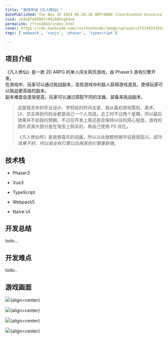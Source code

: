 ```yaml
---
title: "游戏毕设《凡人修仙》"
datePublished: Tue Nov 19 2024 05:24:36 GMT+0000 (Coordinated Universal Time)
cuid: cm3o0fo65001r09ib0dsgb4no
permalink: /frxx2023/index.html
cover: https://cdn.hashnode.com/res/hashnode/image/upload/v1731993328169/79b48aa7-b712-4972-bbfc-83343dc7b950.png
tags: ['webpack', 'vuejs', 'phaser', 'typescript']

---
```


## 项目介绍

《凡人修仙》是一款 2D ARPG 的单人闯关网页游戏，由 Phaser3 游戏引擎开发。  
在游戏中，玩家可以通过挑战副本，击败游戏中的敌人获得游戏道具，使得玩家可以挑战更高级的副本。  
副本难度会逐渐提高，玩家可以通过搭配不同的法器、装备来挑战副本。

> 这是我去年的毕业设计，学校给的时间太紧，我从最初游戏策划、美术、UI、交互再到代码全都是自己一个人完成。总工时不过两个星期，所以最后效果并不如我的预期，不过在开发上我还是会保持以往的用心程度。游戏的图片资源大部分是在淘宝上购买的，再自己使用 PS 优化。
> 
> 《凡人修仙传》是我很喜欢的动画，所以以此做题材做毕设我很高兴。*因为效果不好，所以我会有打算以后用其他引擎重新做*。

## 技术栈

* Phaser3
    
* Vue3
    
* TypeScript
    
* Webpack5
    
* Naive UI
    

## 开发总结

todo…

## 开发难点

todo..

## 游戏画面

![](https://cdn.hashnode.com/res/hashnode/image/upload/v1731993648495/7b0b8073-f9f6-4183-9d45-839d5ff07b83.png){align=center}

![](https://cdn.hashnode.com/res/hashnode/image/upload/v1731993621215/eb0665c0-09d5-45d3-a43d-3a8602fd04a3.png){align=center}

![](https://cdn.hashnode.com/res/hashnode/image/upload/v1731993629271/e13de825-10ba-4303-986c-532f50b681e6.png){align=center}

![](https://cdn.hashnode.com/res/hashnode/image/upload/v1731993636574/982a7e7b-1fe6-4d2a-9afd-aa404c647ee3.png){align=center}